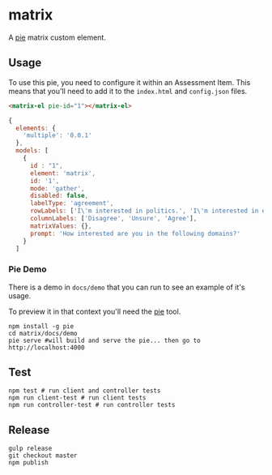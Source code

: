 # matrix

A [pie][pie] matrix custom element.

## Usage

To use this pie, you need to configure it within an Assessment Item. This means that you'll need to add it to the `index.html` and `config.json` files.

```html
<matrix-el pie-id="1"></matrix-el>
```

```javascript
{
  elements: {
    'multiple': '0.0.1'
  },
  models: [
    {
      id : "1",
      element: 'matrix',
      id: '1',
      mode: 'gather',
      disabled: false,
      labelType: 'agreement',
      rowLabels: ['I\'m interested in politics.', 'I\'m interested in economics.'],
      columnLabels: ['Disagree', 'Unsure', 'Agree'],
      matrixValues: {},
      prompt: 'How interested are you in the following domains?'
    }
  ]
```

### Pie Demo

There is a demo in `docs/demo` that you can run to see an example of it's usage.

To preview it in that context you'll need the [pie][pie] tool.

```shell
npm install -g pie
cd matrix/docs/demo
pie serve #will build and serve the pie... then go to http://localhost:4000
```

## Test

```shell
npm test # run client and controller tests
npm run client-test # run client tests
npm run controller-test # run controller tests
```

## Release

```shell
gulp release
git checkout master
npm publish
```

[pie]: http://npmjs.org/package/pie
